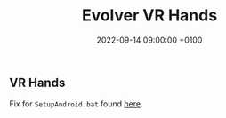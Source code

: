 ﻿---
layout: post 
title:  "Evolver VR Hands"
date:   2022-09-14 09:00:00 +0100 
categories: [evolver]
---

## VR Hands

Fix for `SetupAndroid.bat` found [here](https://forums.unrealengine.com/t/setupandroid-bat-error-maybe-java-release-problem/239013/6).
